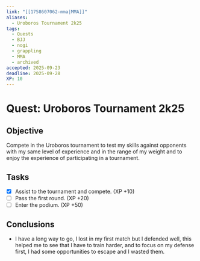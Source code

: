 ```yaml
---
link: "[[1758607062-mma|MMA]]"
aliases:
  - Uroboros Tournament 2k25
tags:
  - Quests
  - BJJ
  - nogi
  - grappling
  - MMA
  - archived
accepted: 2025-09-23
deadline: 2025-09-28
XP: 10
---
```

# Quest: Uroboros Tournament 2k25
## Objective
Compete in the Uroboros tournament to test my skills against opponents with my same level of experience and in the range of my weight and to enjoy the experience of participating in a tournament.

## Tasks
- [x] Assist to the tournament and compete. (XP +10)
- [ ] Pass the first round. (XP +20)
- [ ] Enter the podium. (XP +50)

## Conclusions
- I have a long way to go, I lost in my first match but I defended well, this helped me to see that I have to train harder, and to focus on my defense first, I had some opportunities to escape and I wasted them.
